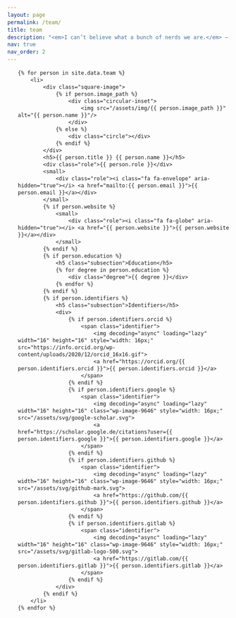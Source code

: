 ```yaml
---
layout: page
permalink: /team/
title: team
description: "<em>I can’t believe what a bunch of nerds we are.</em> — Michael"
nav: true
nav_order: 2
---
```


<ul class="team">
	
	{% for person in site.data.team %}
		<li>
			<div class="square-image">
			    {% if person.image_path %}
				    <div class="circular-inset">
	                	<img src="/assets/img/{{ person.image_path }}" alt="{{ person.name }}"/>
	                </div>
	            {% else %}
	                <div class="circle"></div>
	            {% endif %}
            </div>
			<h5>{{ person.title }} {{ person.name }}</h5>
			<div class="role">{{ person.role }}</div>
			<small>
				<div class="role"><i class="fa fa-envelope" aria-hidden="true"></i> <a href="mailto:{{ person.email }}">{{ person.email }}</a></div>
			</small>
			{% if person.website %}
				<small>
					<div class="role"><i class="fa fa-globe" aria-hidden="true"></i> <a href="{{ person.website }}">{{ person.website }}</a></div>
				</small>
			{% endif %}
			{% if person.education %}
			    <h5 class="subsection">Education</h5>
				{% for degree in person.education %}
					<div class="degree">{{ degree }}</div>
				{% endfor %}
			{% endif %}
			{% if person.identifiers %}
			    <h5 class="subsection">Identifiers</h5>
			    <div>
					{% if person.identifiers.orcid %}
						<span class="identifier">
							<img decoding="async" loading="lazy" width="16" height="16" style="width: 16px;" src="https://info.orcid.org/wp-content/uploads/2020/12/orcid_16x16.gif">
							<a href="https://orcid.org/{{ person.identifiers.orcid }}">{{ person.identifiers.orcid }}</a>
						</span>
					{% endif %}
					{% if person.identifiers.google %}
						<span class="identifier">
							<img decoding="async" loading="lazy" width="16" height="16" class="wp-image-9646" style="width: 16px;" src="/assets/svg/google-scholar.svg">
							<a href="https://scholar.google.de/citations?user={{ person.identifiers.google }}">{{ person.identifiers.google }}</a>
						</span>
					{% endif %}
					{% if person.identifiers.github %}
						<span class="identifier">
							<img decoding="async" loading="lazy" width="16" height="16" class="wp-image-9646" style="width: 16px;" src="/assets/svg/github-mark.svg">
							<a href="https://github.com/{{ person.identifiers.github }}">{{ person.identifiers.github }}</a>
						</span>
					{% endif %}
					{% if person.identifiers.gitlab %}
						<span class="identifier">
							<img decoding="async" loading="lazy" width="16" height="16" class="wp-image-9646" style="width: 16px;" src="/assets/svg/gitlab-logo-500.svg">
							<a href="https://gitlab.com/{{ person.identifiers.gitlab }}">{{ person.identifiers.gitlab }}</a>
						</span>
					{% endif %}
				</div>
			{% endif %}
		</li>
	{% endfor %}

</ul>
